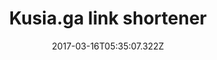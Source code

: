 ---
title: Kusia.ga link shortener
excerpt: Kusiaga is a simple link shortener, it was built in 2017.
coverImage: '/img/projects/kusiaga.png'
date: '2017-03-16T05:35:07.322Z'
stacks: Laravel, VueJS, MySQL
url: https://kusia.ga
---